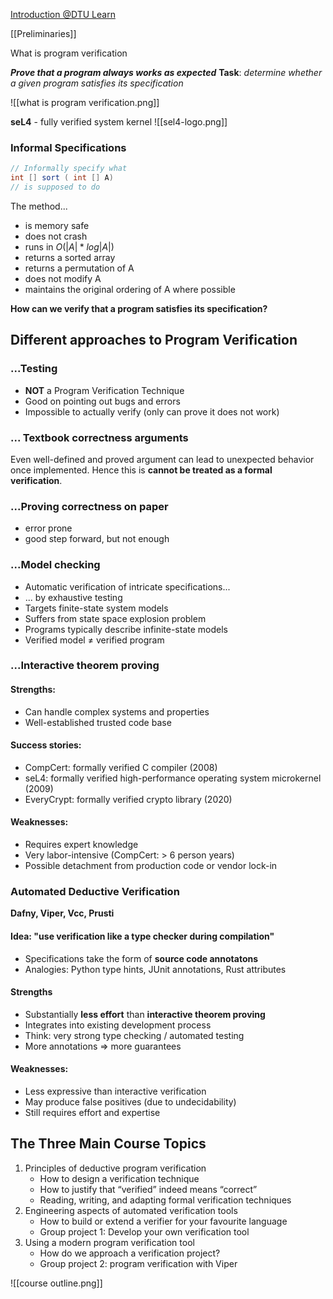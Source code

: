 [Introduction @DTU Learn](https://learn.inside.dtu.dk/d2l/le/lessons/215949/units/861144)

[[Preliminaries]]

What is program verification

***Prove that a program always works as expected***
**Task**: *determine whether a given program satisfies its specification*

![[what is program verification.png]]

**seL4**  - fully verified system kernel
![[sel4-logo.png]]
### Informal Specifications
```java
// Informally specify what 
int [] sort ( int [] A) 
// is supposed to do
```
The method... 
- is memory safe 
- does not crash 
- runs in  $O(|A| * log|A|)$
- returns a sorted array 
- returns a permutation of A 
- does not modify A 
- maintains the original ordering of A where possible

**How can we verify that a program satisfies its specification?**

## Different approaches to **Program Verification**
### ...Testing
- **NOT** a Program Verification Technique
- Good on pointing out bugs and errors
- Impossible to actually verify (only can prove it does not work)
### ... Textbook correctness arguments
Even well-defined and proved argument can lead to unexpected behavior once implemented. Hence this is **cannot be treated as a formal verification**.

### ...Proving correctness on paper
- error prone
- good step forward, but not enough

### ...Model checking
- Automatic verification of intricate specifications...
- ... by exhaustive testing
- Targets finite-state system models 
- Suffers from state space explosion problem 
- Programs typically describe infinite-state models 
- Verified model  $\neq$ verified program
### ...Interactive theorem proving
#### Strengths:
- Can handle complex systems and properties 
- Well-established trusted code base 
#### Success stories:
- CompCert: formally verified C compiler (2008) 
- seL4: formally verified high-performance operating system microkernel (2009)
- EveryCrypt: formally verified crypto library (2020) 
#### Weaknesses: 
- Requires expert knowledge 
- Very labor-intensive (CompCert: > 6 person years)
- Possible detachment from production code or vendor lock-in

### Automated Deductive Verification
**Dafny, Viper, Vcc, Prusti**
#### Idea: "use verification like a type checker during compilation"
- Specifications take the form of **source code annotatons**
- Analogies: Python type hints, JUnit annotations, Rust attributes
#### Strengths
- Substantially **less effort** than **interactive theorem proving**
- Integrates into existing development process
- Think: very strong type checking / automated testing
- More annotations => more guarantees
#### Weaknesses:
- Less expressive than interactive verification
- May produce false positives (due to undecidability)
- Still requires effort and expertise

## The Three Main Course Topics 
1. Principles of deductive program verification 
	- How to design a verification technique 
	- How to justify that “verified” indeed means “correct” 
	- Reading, writing, and adapting formal verification techniques 
2. Engineering aspects of automated verification tools 
	- How to build or extend a verifier for your favourite language 
	- Group project 1: Develop your own verification tool 
3. Using a modern program verification tool
	- How do we approach a verification project?
	- Group project 2: program verification with Viper

![[course outline.png]]